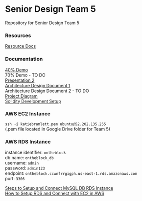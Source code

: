 # Senior Design Team 5
Repository for Senior Design Team 5

### Resources
[Resource Docs](/RESOURCES)

### Documentation
[40% Demo](/DOCS/Group%205%2040%25%20Demo.pdf)<br>
70% Demo - TO DO<br>
[Presentation 2](/DOCS/Group%205%20Presentation%202.pdf)<br>
[Architecture Design Document 1](/DOCS/Team%205%20ArchitectureDesign%20Assignment.pdf)<br>
Architecture Design Document 2 - TO DO<br>
[Project Diagram](/DOCS/Team5-ProjectDiagrams.md)<br>
[Solidity Development Setup](/DOCS/Solidity-Dev.md)<br>

### AWS EC2 Instance
`ssh -i katiebramlett.pem ubuntu@52.202.135.255`<br>
(.pem file located in Google Drive folder for Team 5)<br>

### AWS RDS Instance
instance identifier: `ontheblock`<br>
db name: `ontheblock_db`<br>
username: `admin`<br>
password: `admin123`<br>
endpoint: `ontheblock.ccwnfrrgigph.us-east-1.rds.amazonaws.com`<br>
port: `3306`<br>

[Steps to Setup and Connect MySQL DB RDS Instance](https://aws.amazon.com/getting-started/hands-on/create-mysql-db/)<br>
[How to Setup RDS and Connect with EC2 in AWS](https://www.cloudbooklet.com/how-to-setup-rds-and-connect-with-ec2-in-aws/#:~:text=Configure%20RDS%20to%20allow%20connections,assigned%20to%20your%20RDS%20instance)<br>
